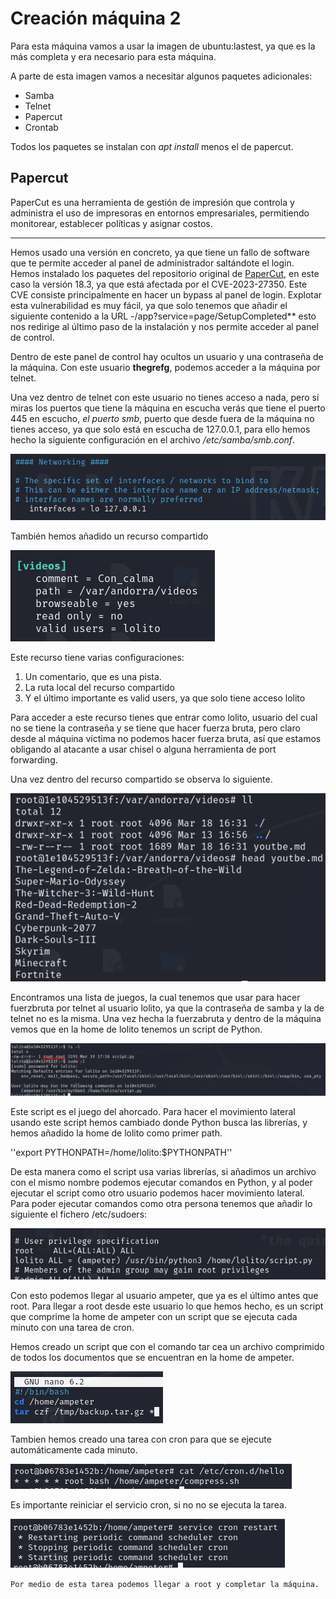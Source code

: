 # Creación máquina 2

Para esta máquina vamos a usar la imagen de ubuntu:lastest, ya que es la más completa y era necesario para esta máquina.

A parte de esta imagen vamos a necesitar algunos paquetes adicionales:

- Samba
- Telnet
- Papercut
- Crontab

Todos los paquetes se instalan con *apt install* menos el de papercut.

## Papercut

PaperCut es una herramienta de gestión de impresión que controla y administra el uso de impresoras en entornos empresariales, permitiendo monitorear, establecer políticas y asignar costos.

----

Hemos usado una versión en concreto, ya que tiene un fallo de software que te permite acceder al panel de administrador saltándote el login. Hemos instalado los paquetes del repositorio original de [PaperCut](https://cdn.papercut.com/web/products/ng-mf/installers/ng/18.x/pcng-setup-18.3.9.49588.sh), en este caso la versión 18.3, ya que está afectada por el CVE-2023-27350.
Este CVE consiste principalmente en hacer un bypass al panel de login. Explotar esta vulnerabilidad es muy fácil, ya que solo tenemos que añadir el siguiente contenido a la URL -/app?service=page/SetupCompleted** esto nos redirige al último paso de la instalación y nos permite acceder al panel de control.

Dentro de este panel de control hay ocultos un usuario y una contraseña de la máquina. Con este usuario **thegrefg**, podemos acceder a la máquina por telnet.

Una vez dentro de telnet con este usuario no tienes acceso a nada, pero si miras los puertos que tiene la máquina en escucha verás que tiene el puerto 445 en escucho, *el puerto smb*, puerto que desde fuera de la máquina no tienes acceso, ya que solo está en escucha de 127.0.0.1, para ello hemos hecho la siguiente configuración en el archivo */etc/samba/smb.conf*.

![](/Assets/localhostsmb.png)

También hemos añadido un recurso compartido

![](/Assets/videos.png)

Este recurso tiene varias configuraciones:
1. Un comentario, que es una pista.
2. La ruta local del recurso compartido
3. Y el último importante es valid users, ya que solo tiene acceso lolito

Para acceder a este recurso tienes que entrar como lolito, usuario del cual no se tiene la contraseña y se tiene que hacer fuerza bruta, pero claro desde al máquina víctima no podemos hacer fuerza bruta, así que estamos obligando al atacante a usar chisel o alguna herramienta de port forwarding.

Una vez dentro del recurso compartido se observa lo siguiente.

![](/Assets/comp.png)

Encontramos una lista de juegos, la cual tenemos que usar para hacer fuerzbruta por telnet al usuario lolito, ya que la contraseña de samba y la de telnet no es la misma. Una vez hecha la fuerzabruta y dentro de la máquina vemos que en la home de lolito tenemos un script de Python.

![](/Assets/script1.png)

Este script es el juego del ahorcado. Para hacer el movimiento lateral usando este script hemos cambiado donde Python busca las librerías, y hemos añadido la home de lolito como primer path.

''export PYTHONPATH=/home/lolito:$PYTHONPATH''

De esta manera como el script usa varias librerías, si añadimos un archivo con el mismo nombre podemos ejecutar comandos en Python, y al poder ejecutar el script como otro usuario podemos hacer movimiento lateral. Para poder ejecutar comandos como otra persona tenemos que añadir lo siguiente el fichero /etc/sudoers:

![](/Assets/sudoers.png)

Con esto podemos llegar al usuario ampeter, que ya es el último antes que root.
Para llegar a root desde este usuario lo que hemos hecho, es un script que comprime la home de ampeter con un script que se ejecuta cada minuto con una tarea de cron.

Hemos creado un script que con el comando tar cea un archivo comprimido de todos los documentos que se encuentran en la home de ampeter.

![](/Assets/scriptcompress.png)

Tambien hemos creado una tarea con cron para que se ejecute automáticamente cada minuto.

![](/Assets/cron.png)

Es importante reiniciar el servicio cron, si no no se ejecuta la tarea.

![](/Assets/resetcron.png)

```` Por medio de esta tarea podemos llegar a root y completar la máquina. ````